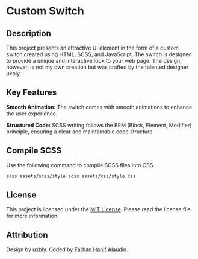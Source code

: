 # Custom Switch


## Description

This project presents an attractive UI element in the form of a custom switch created using HTML, SCSS, and JavaScript. The switch is designed to provide a unique and interactive look to your web page. The design, however, is not my own creation but was crafted by the talented designer uxbly.


## Key Features

**Smooth Animation:** The switch comes with smooth animations to enhance the user experience.

**Structured Code:** SCSS writing follows the BEM (Block, Element, Modifier) principle, ensuring a clear and maintainable code structure.


## Compile SCSS

Use the following command to compile SCSS files into CSS.

```bash
sass assets/scss/style.scss assets/css/style.css
```


## License

This project is licensed under the [MIT License](https://choosealicense.com/licenses/mit/). Please read the license file for more information.


## Attribution

Design by [uxbly](https://www.figma.com/community/file/999487616253110602/dark-mode-animated-switch). Coded by [Farhan Hanif Alaudin](https://fhaladin-dev.medium.com).

